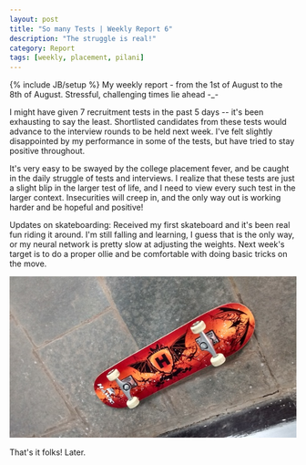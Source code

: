 ```yaml
---
layout: post
title: "So many Tests | Weekly Report 6"
description: "The struggle is real!"
category: Report
tags: [weekly, placement, pilani]
---
```

{% include JB/setup %}
My weekly report - from the 1st of August to the 8th of August. Stressful, challenging times lie ahead -_-

I might have given 7 recruitment tests in the past 5 days -- it's been exhausting to say the least. Shortlisted candidates from these tests would advance to the interview rounds to be held next week. I've felt slightly disappointed by my performance in some of the tests, but have tried to stay positive throughout. 

It's very easy to be swayed by the college placement fever, and be caught in the daily struggle of tests and interviews. I realize that these tests are just a slight blip in the larger test of life, and I need to view every such test in the larger context. Insecurities will creep in, and the only way out is working harder and be hopeful and positive!  

Updates on skateboarding: Received my first skateboard and it's been real fun riding it around. I'm still falling and learning, I guess that is the only way, or my neural network is pretty slow at adjusting the weights. Next week's target is to do a proper ollie and be comfortable with doing basic tricks on the move. 

![Skateboard front](/images/skate2.jpg)

That's it folks! Later.


